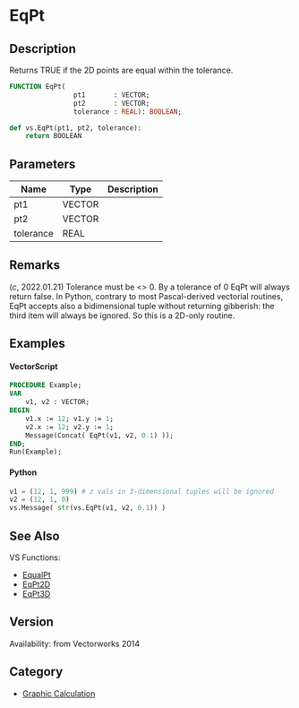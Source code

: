 # EqPt

## Description
Returns TRUE if the 2D points are equal within the tolerance.

```pascal
FUNCTION EqPt(
				pt1       : VECTOR;
				pt2       : VECTOR;
				tolerance : REAL): BOOLEAN;
```

```python
def vs.EqPt(pt1, pt2, tolerance):
    return BOOLEAN
```

## Parameters
|Name|Type|Description|
|---|---|---|
|pt1|VECTOR|   |
|pt2|VECTOR|   |
|tolerance|REAL|   |

## Remarks
(*_c_*, 2022.01.21) Tolerance must be <> 0. By a tolerance of 0 EqPt will always return false. In Python, contrary to most Pascal-derived vectorial routines, EqPt accepts also a bidimensional tuple without returning gibberish: the third item will always be ignored. So this is a 2D-only routine.

## Examples
#### VectorScript ####
```pascal
PROCEDURE Example;
VAR
    v1, v2 : VECTOR;
BEGIN
    v1.x := 12; v1.y := 1;
    v2.x := 12; v2.y := 1;
    Message(Concat( EqPt(v1, v2, 0.1) ));
END;
Run(Example);
```
#### Python ####
```python
v1 = (12, 1, 999) # z vals in 3-dimensional tuples will be ignored
v2 = (12, 1, 0)
vs.Message( str(vs.EqPt(v1, v2, 0.1)) )
```

## See Also
VS Functions:
* [EqualPt](EqualPt.md)
* [EqPt2D](EqPt2D.md)
* [EqPt3D](EqPt3D.md)

## Version
Availability: from Vectorworks 2014

## Category
* [Graphic Calculation](../Categories/Graphic%20Calculation.md)
